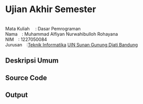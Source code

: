 # Ujian Akhir Semester 
<br>Mata Kuliah&emsp; : Dasar Pemrograman
<br>Nama&emsp;: Muhammad Alfiyan Nurwahibulloh Rohayana
<br>NIM&emsp;:	1227050084
<br>Jurusan&emsp;:[Teknik Informatika](http://if.uinsgd.ac.id/) [UIN Sunan Gunung Djati Bandung](https://uinsgd.ac.id/) 

## Deskripsi Umum

## Source Code

## Output
